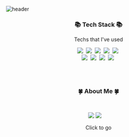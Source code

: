 <!-- Juyoung Kang -->
![header](https://capsule-render.vercel.app/api?type=soft&color=auto&height=150&section=header&text=Juyoung%20Kang&fontSize=70&animation=twinkling)


<h3 align="center">📚 Tech Stack 📚</h3>
<p align="center">Techs that I've used</p>

<p align = "center">
  <img src="https://img.shields.io/badge/Java-006D5C?style=flat-square&logo=Java&logoColor=white"/></a>&nbsp 
  <img src="https://img.shields.io/badge/javascript-%23323330.svg?style=for-the-badge&logo=javascript&logoColor=%23F7DF1E"/></a>&nbsp 
  <img src="https://img.shields.io/badge/python-3670A0?style=for-the-badge&logo=python&logoColor=ffdd54"/></a>&nbsp 
  <img src="https://img.shields.io/badge/Spring-green?style=flat-square&logo=spring&logoColor=white"/></a>&nbsp  
  <img src="https://img.shields.io/badge/node.js-6DA55F?style=for-the-badge&logo=node.js&logoColor=white"/></a>&nbsp<br> 
  <img src="https://img.shields.io/badge/html5-%23E34F26.svg?style=for-the-badge&logo=html5&logoColor=white"/></a>&nbsp 
  <img src="https://img.shields.io/badge/css3-%231572B6.svg?style=for-the-badge&logo=css3&logoColor=white"/></a>&nbsp 
  <img src="https://img.shields.io/badge/Oracle-F80000?style=for-the-badge&logo=oracle&logoColor=white"/></a>&nbsp 
  <img src="https://img.shields.io/badge/mysql-%2300f.svg?style=for-the-badge&logo=mysql&logoColor=white"/></a>&nbsp 
  <br>
</p>

<br><br>
<h3 align="center">🍀 About Me 🍀</h3><br>

<p align="center">
    <a href="https://equal-draw-0f9.notion.site/Juyoung-Kang-92e6cf4500dd4105bc564a2d563cdebd"><img src="https://img.shields.io/badge/Notion-Portfolio-9cf?style=for-the-badge&logo=notion&logoColor=9cf"/></a>
    <a href="https://seojoo21.tistory.com"><img src="https://img.shields.io/badge/Tistory-Tech Blog-EEEEEE?style=for-the-badge&logo=Blogger&logoColor=white"/></a>&nbsp; &nbsp; &nbsp;
</p>

<p align="center">Click to go </p>
